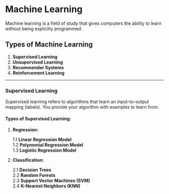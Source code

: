 # Machine Learning

Machine learning is a field of study that gives computers the ability to learn without being explicitly programmed.

## Types of Machine Learning

1. **Supervised Learning**
2. **Unsupervised Learning**
3. **Recommender Systems**
4. **Reinforcement Learning**

---

### Supervised Learning

Supervised learning refers to algorithms that learn an input-to-output mapping (labels). You provide your algorithm with examples to learn from.

#### Types of Supervised Learning:

1. **Regression:**
   
   1.1 **Linear Regression Model**  
   1.2 **Polynomial Regression Model**  
   1.3 **Logistic Regression Model**  
2. **Classification:**
   
   2.1 **Decision Trees**  
   2.2 **Random Forests**  
   2.3 **Support Vector Machines (SVM)**  
   2.4 **K-Nearest Neighbors (KNN)**  


